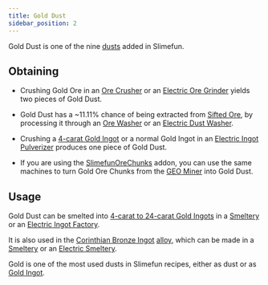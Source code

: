 ```yaml
---
title: Gold Dust
sidebar_position: 2
---
```


Gold Dust is one of the nine [dusts](/docs/Slimefun/Resources/Dusts) added in Slimefun.

## Obtaining

- Crushing Gold Ore in an [Ore Crusher](Ore-Crusher) or an [Electric Ore Grinder](Electric-Ore-Grinder) yields two pieces of Gold Dust.

- Gold Dust has a ~11.11% chance of being extracted from [Sifted Ore](Sifted-Ore), by processing it through an [Ore Washer](Ore-Washer) or an [Electric Dust Washer](Electric-Dust-Washer).
- Crushing a [4-carat Gold Ingot](Gold-Ingot#Gold-Ingot-4-Carat)  or a normal Gold Ingot in an [Electric Ingot Pulverizer](Electric-Ingot-Pulverizer) produces one piece of Gold Dust.
- If you are using the [SlimefunOreChunks](Addons#official-addons) addon, you can use the same machines to turn Gold Ore Chunks from the [GEO Miner](GEO-Miner) into Gold Dust.

## Usage

Gold Dust can be smelted into [4-carat to 24-carat Gold Ingots](Gold-Ingot) in a [Smeltery](Smeltery) or an [Electric Ingot Factory](Electric-Ingot-Factory).

It is also used in the [Corinthian Bronze Ingot](Corinthian-Bronze-Ingot) [alloy](Ingots#Alloys), which can be made in a [Smeltery](Smeltery) or an [Electric Smeltery](Electric-Smeltery).

Gold is one of the most used dusts in Slimefun recipes, either as dust or as [Gold Ingot](Gold-Ingot).
